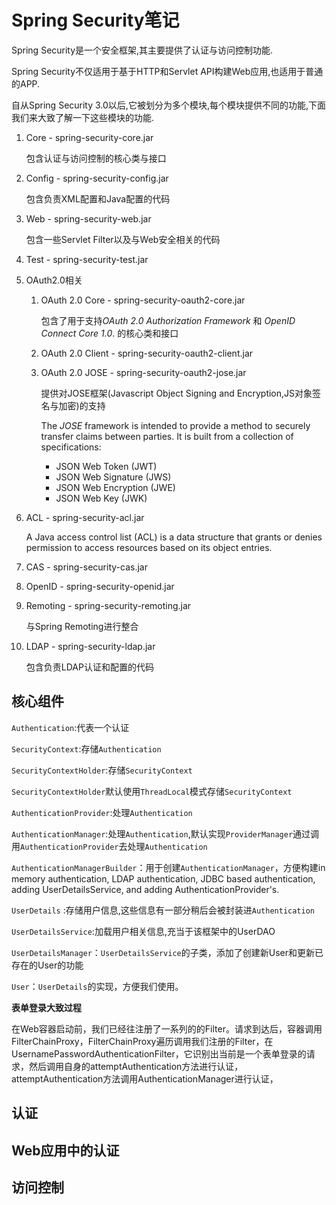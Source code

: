 # Spring Security笔记

Spring Security是一个安全框架,其主要提供了认证与访问控制功能.

Spring Security不仅适用于基于HTTP和Servlet API构建Web应用,也适用于普通的APP.

自从Spring Security 3.0以后,它被划分为多个模块,每个模块提供不同的功能,下面我们来大致了解一下这些模块的功能.

1. Core - spring-security-core.jar

   包含认证与访问控制的核心类与接口

2. Config - spring-security-config.jar

   包含负责XML配置和Java配置的代码

3. Web - spring-security-web.jar

   包含一些Servlet Filter以及与Web安全相关的代码

4. Test - spring-security-test.jar

5. OAuth2.0相关

   1. OAuth 2.0 Core - spring-security-oauth2-core.jar

      包含了用于支持*OAuth 2.0 Authorization Framework* 和 *OpenID Connect Core 1.0*. 的核心类和接口

   2. OAuth 2.0 Client - spring-security-oauth2-client.jar

   3. OAuth 2.0 JOSE - spring-security-oauth2-jose.jar

      提供对JOSE框架(Javascript Object Signing and Encryption,JS对象签名与加密)的支持

      The *JOSE* framework is intended to provide a method to securely transfer claims between parties. It is built from a collection of specifications:

      - JSON Web Token (JWT)
      - JSON Web Signature (JWS)
      - JSON Web Encryption (JWE)
      - JSON Web Key (JWK)

6. ACL - spring-security-acl.jar

   A Java access control list (ACL) is a data structure that grants or denies permission to access resources based on its object entries.

7. CAS - spring-security-cas.jar

8. OpenID - spring-security-openid.jar

9. Remoting - spring-security-remoting.jar

   与Spring Remoting进行整合

10. LDAP - spring-security-ldap.jar

    包含负责LDAP认证和配置的代码

## 核心组件

`Authentication`:代表一个认证

`SecurityContext`:存储`Authentication`

`SecurityContextHolder`:存储`SecurityContext`

`SecurityContextHolder`默认使用`ThreadLocal`模式存储`SecurityContext`

`AuthenticationProvider`:处理`Authentication`

`AuthenticationManager`:处理`Authentication`,默认实现`ProviderManager`通过调用`AuthenticationProvider`去处理`Authentication`

`AuthenticationManagerBuilder`：用于创建`AuthenticationManager`，方便构建in memory authentication, LDAP authentication, JDBC based authentication, adding UserDetailsService, and adding AuthenticationProvider's.



`UserDetails` :存储用户信息,这些信息有一部分稍后会被封装进`Authentication`

`UserDetailsService`:加载用户相关信息,充当于该框架中的UserDAO

`UserDetailsManager`：`UserDetailsService`的子类，添加了创建新User和更新已存在的User的功能

`User`：`UserDetails`的实现，方便我们使用。

**表单登录大致过程**

在Web容器启动前，我们已经往注册了一系列的的Filter。请求到达后，容器调用FilterChainProxy，FilterChainProxy遍历调用我们注册的Filter，在UsernamePasswordAuthenticationFilter，它识别出当前是一个表单登录的请求，然后调用自身的attemptAuthentication方法进行认证，attemptAuthentication方法调用AuthenticationManager进行认证，



## 认证

## Web应用中的认证

## 访问控制